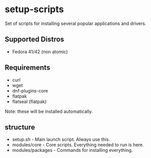 # setup-scripts
Set of scripts for installing several popular applications and drivers.

## Supported Distros
* Fedora 41/42 (non atomic)

## Requirements
* curl
* wget
* dnf-plugins-core
* flatpak
* flatseal         (flatpak)

Note: these will be installed automatically.

structure
-------------
* setup.sh            -       Main launch script. Always use this.
* modules/core        -       Core scripts. Everything needed to run is here.
* modules/packages    -       Commands for installing everything.
